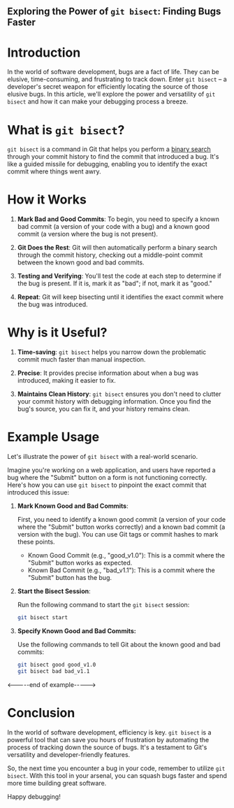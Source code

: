 Exploring the Power of `git bisect`: Finding Bugs Faster
---

# Introduction

In the world of software development, bugs are a fact of life. They can be elusive, time-consuming, and frustrating to track down. Enter `git bisect` – a developer's secret weapon for efficiently locating the source of those elusive bugs. In this article, we'll explore the power and versatility of `git bisect` and how it can make your debugging process a breeze.

# What is `git bisect`?

`git bisect` is a command in Git that helps you perform a [binary search](https://en.wikipedia.org/wiki/Binary_search_algorithm) through your commit history to find the commit that introduced a bug. It's like a guided missile for debugging, enabling you to identify the exact commit where things went awry.

# How it Works

1. **Mark Bad and Good Commits**: To begin, you need to specify a known bad commit (a version of your code with a bug) and a known good commit (a version where the bug is not present).

2. **Git Does the Rest**: Git will then automatically perform a binary search through the commit history, checking out a middle-point commit between the known good and bad commits.

3. **Testing and Verifying**: You'll test the code at each step to determine if the bug is present. If it is, mark it as "bad"; if not, mark it as "good."

4. **Repeat**: Git will keep bisecting until it identifies the exact commit where the bug was introduced.

# Why is it Useful?

1. **Time-saving**: `git bisect` helps you narrow down the problematic commit much faster than manual inspection.

2. **Precise**: It provides precise information about when a bug was introduced, making it easier to fix.

3. **Maintains Clean History**: `git bisect` ensures you don't need to clutter your commit history with debugging information. Once you find the bug's source, you can fix it, and your history remains clean.

# Example Usage

Let's illustrate the power of `git bisect` with a real-world scenario. 

Imagine you're working on a web application, and users have reported a bug where the "Submit" button on a form is not functioning correctly. Here's how you can use `git bisect` to pinpoint the exact commit that introduced this issue:

1. **Mark Known Good and Bad Commits**:

   First, you need to identify a known good commit (a version of your code where the "Submit" button works correctly) and a known bad commit (a version with the bug). You can use Git tags or commit hashes to mark these points.

   - Known Good Commit (e.g., "good_v1.0"): This is a commit where the "Submit" button works as expected.
   - Known Bad Commit (e.g., "bad_v1.1"): This is a commit where the "Submit" button has the bug.

2. **Start the Bisect Session**:

   Run the following command to start the `git bisect` session:

   ```bash
   git bisect start
   ```
   
3. **Specify Known Good and Bad Commits:**

   Use the following commands to tell Git about the known good and bad commits:

   ```bash
   git bisect good good_v1.0
   git bisect bad bad_v1.1
   ```
   

<-----end of example----->

# Conclusion

In the world of software development, efficiency is key. `git bisect` is a powerful tool that can save you hours of frustration by automating the process of tracking down the source of bugs. It's a testament to Git's versatility and developer-friendly features.

So, the next time you encounter a bug in your code, remember to utilize `git bisect`. With this tool in your arsenal, you can squash bugs faster and spend more time building great software.

Happy debugging!

